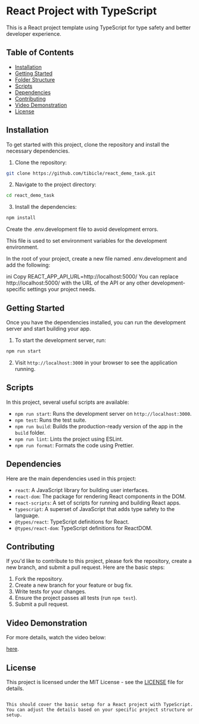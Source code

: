 # React Project with TypeScript

This is a React project template using TypeScript for type safety and better developer experience.

## Table of Contents

- [Installation](#installation)
- [Getting Started](#getting-started)
- [Folder Structure](#folder-structure)
- [Scripts](#scripts)
- [Dependencies](#dependencies)
- [Contributing](#contributing)
- [Video Demonstration](#Video-Demonstration)
- [License](#license)

## Installation

To get started with this project, clone the repository and install the necessary dependencies.

1. Clone the repository:

```bash
git clone https://github.com/tibicle/react_demo_task.git
```

2. Navigate to the project directory:

```bash
cd react_demo_task
```

3. Install the dependencies:

```bash
npm install
```
Create the .env.development file to avoid development errors.

This file is used to set environment variables for the development environment.

In the root of your project, create a new file named .env.development and add the following:

ini
Copy
REACT_APP_API_URL=http://localhost:5000/
You can replace http://localhost:5000/ with the URL of the API or any other development-specific settings your project needs.

## Getting Started

Once you have the dependencies installed, you can run the development server and start building your app.

1. To start the development server, run:

```bash
npm run start
```

2. Visit `http://localhost:3000` in your browser to see the application running.

## Scripts

In this project, several useful scripts are available:

- `npm run start`: Runs the development server on `http://localhost:3000`.
- `npm test`: Runs the test suite.
- `npm run build`: Builds the production-ready version of the app in the `build` folder.
- `npm run lint`: Lints the project using ESLint.
- `npm run format`: Formats the code using Prettier.

## Dependencies

Here are the main dependencies used in this project:

- `react`: A JavaScript library for building user interfaces.
- `react-dom`: The package for rendering React components in the DOM.
- `react-scripts`: A set of scripts for running and building React apps.
- `typescript`: A superset of JavaScript that adds type safety to the language.
- `@types/react`: TypeScript definitions for React.
- `@types/react-dom`: TypeScript definitions for ReactDOM.

## Contributing

If you'd like to contribute to this project, please fork the repository, create a new branch, and submit a pull request. Here are the basic steps:

1. Fork the repository.
2. Create a new branch for your feature or bug fix.
3. Write tests for your changes.
4. Ensure the project passes all tests (run `npm test`).
5. Submit a pull request.
## Video Demonstration

For more details, watch the video below:

[here](https://drive.google.com/file/d/1tlM5j65r6IIFfxUmbgo4Tp6tVRt1dfdX/view?usp=sharing).


## License

This project is licensed under the MIT License - see the [LICENSE](LICENSE) file for details.
```

This should cover the basic setup for a React project with TypeScript. You can adjust the details based on your specific project structure or setup.
